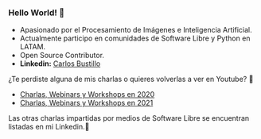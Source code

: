 ### Hello World! 👋
- Apasionado por el Procesamiento de Imágenes e Inteligencia Artificial.
- Actualmente participo en comunidades de Software Libre y Python en LATAM.
- Open Source Contributor.
- **Linkedin:** [Carlos Bustillo](https://www.linkedin.com/in/carlos-bustillo-74514b1b6/)

¿Te perdiste alguna de mis charlas o quieres volverlas a ver en Youtube? :raised_hands: 
- [Charlas, Webinars y Workshops en 2020](https://www.youtube.com/playlist?list=PLG6E5yCiAI4KgwPiTSxvMSc3vtXnPIM_3)
- [Charlas, Webinars y Workshops en 2021](https://www.youtube.com/playlist?list=PLG6E5yCiAI4Lay7oKyPtbnb6ICwXde6-q)

Las otras charlas impartidas por medios de Software Libre se encuentran listadas en mi Linkedin.:dart:
